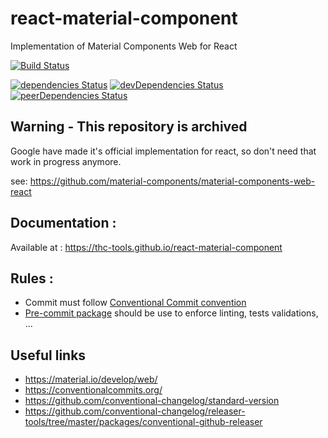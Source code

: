 # react-material-component

Implementation of Material Components Web for React

[![Build Status](https://travis-ci.org/thc-tools/react-material-component.svg?branch=master)](https://travis-ci.org/thc-tools/react-material-component)

[![dependencies Status](https://david-dm.org/thc-tools/react-material-component/status.svg)](https://david-dm.org/thc-tools/react-material-component)
[![devDependencies Status](https://david-dm.org/thc-tools/react-material-component/dev-status.svg)](https://david-dm.org/thc-tools/react-material-component?type=dev)
[![peerDependencies Status](https://david-dm.org/thc-tools/react-material-component/peer-status.svg)](https://david-dm.org/thc-tools/react-material-component?type=peer)

## Warning - This repository is archived

Google have made it's official implementation for react, so don't need that work in progress anymore.

see: https://github.com/material-components/material-components-web-react

## Documentation :

Available at : https://thc-tools.github.io/react-material-component

## Rules :

-   Commit must follow [Conventional Commit convention](https://conventionalcommits.org/)
-   [Pre-commit package](https://www.npmjs.com/package/pre-commit) should be use to enforce linting, tests validations, ...

## Useful links

-   https://material.io/develop/web/
-   https://conventionalcommits.org/
-   https://github.com/conventional-changelog/standard-version
-   https://github.com/conventional-changelog/releaser-tools/tree/master/packages/conventional-github-releaser
